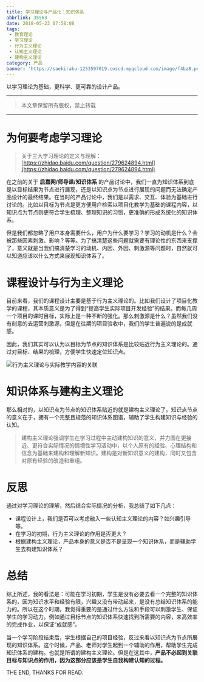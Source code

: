 ```yaml
---
title: 学习理论与产品化：知识体系
abbrlink: 35563
date: 2018-05-23 07:58:08
tags:
 - 教育理论
 - 学习理论
 - 行为主义理论
 - 认知主义理论
 - 建构主义理论
category: 产品
banner: 'https://saekiraku-1253597019.coscd.myqcloud.com/image/f4bz8.png'
---
```


以学习理论为基础，更科学、更可靠的设计产品。

<!-- more -->

---

> 本文章保留所有版权，禁止转载

---

# 为何要考虑学习理论

> 关于三大学习理论的定义与理解：[https://zhidao.baidu.com/question/279624894.html](https://zhidao.baidu.com/question/279624894.html)

在之前的关于 **启嘉网/师导课/知识体系** 的产品讨论中，我们一直为知识体系到底是以目标结果为节点进行展现，还是以知识点为节点进行展现的问题而无法确定产品设计的最终结果。在当时的产品讨论中，我们是以需求、交互、体验为基础进行讨论的。比如以目标为节点是更方便用户检索以项目化教学为基础的课程内容，以知识点为节点则更符合学生梳理、整理知识的习惯，更准确的形成系统化的知识体系。

但是我们都忽略了用户本身需要什么，用户为什么要学习？学习的动机是什么？会被那些因素刺激、影响？等等。为了搞清楚这些问题就需要有理论性的东西来支撑了，意义就是当我们搞清楚学习的动机、内因、外因、刺激源等问题时，自然就可以知道应该以什么方式来展现知识体系了。

# 课程设计与行为主义理论

目前来看，我们的课程设计主要是基于行为主义理论的。比如我们设计了项目化教学的课程，其本质意义是为了得到“提高学生实际项目开发经验”的结果。而每几周一个项目的课时目标，实际上是一种不断的强化。那么刺激源是什么？虽然我们没有刻意的去运营刺激源，但是在往期的项目验收中，我们的学生普遍说的是成就感。

因此，我们其实可以认为以目标为节点的知识体系是比较贴近行为主义理论的。通过对目标、结果的梳理，方便学生快速定位知识点。

![行为主义理论与实际教学内容的关联](https://saekiraku-1253597019.coscd.myqcloud.com/image/q2jgk.png)

# 知识体系与建构主义理论

那么相对的，以知识点为节点的知识体系贴近的就是建构主义理论了。知识点节点的意义在于，拥有一个完整且规范的知识体系图谱，辅助了学生构建知识与经验的认知。

> 建构主义理论强调学生在学习过程中主动建构知识的意义，并力图在更接近、更符合实际情况的情境性学习活动中，以个人原有的经验、心理结构和信念为基础来建构和理解新知识。建构是对新知识意义的建构，同时又包含对原有经验的改造和重组。

# 反思

通过对学习理论的理解，然后结合实际情况的分析，我总结了如下几点：

* 课程设计上，我们是否可以考虑融入一些认知主义理论的内容？如兴趣引导等。
* 在学习的初期，行为主义理论的作用是否更大？
* 根据建构主义理论，产品本身的意义是否不是呈现一个知识体系，而是辅助学生去构建知识体系？

# 总结

综上所述，我的看法是：可能在学习初期，学生是没有必要去看一个完整的知识体系的，因为知识水平和经验有限，兴趣又没有带动起来，是没有总结知识体系的能力的。所以在这个时期，我觉得重要的是通过什么方法和手段可以刺激学生、保证学生的学习动力。例如通过目标节点的知识体系快速找到所需要的内容，来高效率的完成作业，以保证“成就感”。

当一个学习阶段结束后，学生根据自己的项目经验，反过来看以知识点为节点所展现的知识体系。这个时候，产品、老师对学生起到一个辅助的作用，帮助学生完成知识体系的建构。也就是所谓的建构主义理论。但是在这其中，**产品不必起到关联目标与知识点的作用，因为这部分应该是学生自我构建认知的过程。**

THE END, THANKS FOR READ.